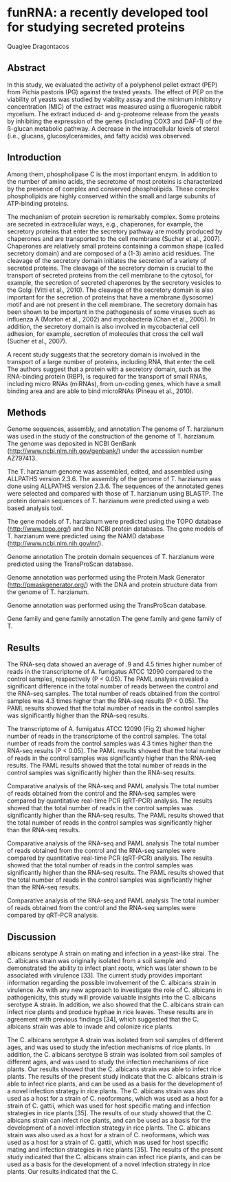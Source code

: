 # funRNA: a recently developed tool for studying secreted proteins
Quaglee Dragontacos


## Abstract
In this study, we evaluated the activity of a polyphenol pellet extract (PEP) from Pichia pastoris (PG) against the tested yeasts. The effect of PEP on the viability of yeasts was studied by viability assay and the minimum inhibitory concentration (MIC) of the extract was measured using a fluorogenic rabbit mycelium. The extract induced d- and g-proteome release from the yeasts by inhibiting the expression of the genes (including COX3 and DAF-1) of the ß-glucan metabolic pathway. A decrease in the intracellular levels of sterol (i.e., glucans, glucosylceramides, and fatty acids) was observed.


## Introduction
Among them, phospholipase C is the most important enzym. In addition to the number of amino acids, the secretome of most proteins is characterized by the presence of complex and conserved phospholipids. These complex phospholipids are highly conserved within the small and large subunits of ATP-binding proteins.

The mechanism of protein secretion is remarkably complex. Some proteins are secreted in extracellular ways, e.g., chaperones, for example, the secretory proteins that enter the secretory pathway are mostly produced by chaperones and are transported to the cell membrane (Sucher et al., 2007). Chaperones are relatively small proteins containing a common shape (called secretory domain) and are composed of a (1-3) amino acid residues. The cleavage of the secretory domain initiates the secretion of a variety of secreted proteins. The cleavage of the secretory domain is crucial to the transport of secreted proteins from the cell membrane to the cytosol, for example, the secretion of secreted chaperones by the secretory vesicles to the Golgi (Vitti et al., 2010). The cleavage of the secretory domain is also important for the secretion of proteins that have a membrane (lysosome) motif and are not present in the cell membrane. The secretory domain has been shown to be important in the pathogenesis of some viruses such as influenza A (Morton et al., 2002) and mycobacteria (Chan et al., 2005). In addition, the secretory domain is also involved in mycobacterial cell adhesion, for example, secretion of molecules that cross the cell wall (Sucher et al., 2007).

A recent study suggests that the secretory domain is involved in the transport of a large number of proteins, including RNA, that enter the cell. The authors suggest that a protein with a secretory domain, such as the RNA-binding protein (RBP), is required for the transport of small RNAs, including micro RNAs (miRNAs), from un-coding genes, which have a small binding area and are able to bind microRNAs (Pineau et al., 2010).


## Methods
Genome sequences, assembly, and annotation
The genome of T. harzianum was used in the study of the construction of the genome of T. harzianum. The genome was deposited in NCBI GenBank (http://www.ncbi.nlm.nih.gov/genbank/) under the accession number AZ797413.

The T. harzianum genome was assembled, edited, and assembled using ALLPATHS version 2.3.6. The assembly of the genome of T. harzianum was done using ALLPATHS version 2.3.6. The sequences of the annotated genes were selected and compared with those of T. harzianum using BLASTP. The protein domain sequences of T. harzianum were predicted using a web based analysis tool.

The gene models of T. harzianum were predicted using the TOPO database (http://www.topo.org/) and the NCBI protein databases. The gene models of T. harzianum were predicted using the NAMD database (http://www.ncbi.nlm.nih.gov/nr/).

Genome annotation
The protein domain sequences of T. harzianum were predicted using the TransProScan database.

Genome annotation was performed using the Protein Mask Generator (http://pmaskgenerator.org/) with the DNA and protein structure data from the genome of T. harzianum.

Genome annotation was performed using the TransProScan database.

Gene family and gene family annotation
The gene family and gene family of T.


## Results
The RNA-seq data showed an average of .9 and 4.5 times higher number of reads in the transcriptome of A. fumigatus ATCC 12090 compared to the control samples, respectively (P < 0.05). The PAML analysis revealed a significant difference in the total number of reads between the control and the RNA-seq samples. The total number of reads obtained from the control samples was 4.3 times higher than the RNA-seq results (P < 0.05). The PAML results showed that the total number of reads in the control samples was significantly higher than the RNA-seq results.

The transcriptome of A. fumigatus ATCC 12090 (Fig 2) showed higher number of reads in the transcriptome of the control samples. The total number of reads from the control samples was 4.3 times higher than the RNA-seq results (P < 0.05). The PAML results showed that the total number of reads in the control samples was significantly higher than the RNA-seq results. The PAML results showed that the total number of reads in the control samples was significantly higher than the RNA-seq results.

Comparative analysis of the RNA-seq and PAML analysis
The total number of reads obtained from the control and the RNA-seq samples were compared by quantitative real-time PCR (qRT-PCR) analysis. The results showed that the total number of reads in the control samples was significantly higher than the RNA-seq results. The PAML results showed that the total number of reads in the control samples was significantly higher than the RNA-seq results.

Comparative analysis of the RNA-seq and PAML analysis
The total number of reads obtained from the control and the RNA-seq samples were compared by quantitative real-time PCR (qRT-PCR) analysis. The results showed that the total number of reads in the control samples was significantly higher than the RNA-seq results. The PAML results showed that the total number of reads in the control samples was significantly higher than the RNA-seq results.

Comparative analysis of the RNA-seq and PAML analysis
The total number of reads obtained from the control and the RNA-seq samples were compared by qRT-PCR analysis.


## Discussion
albicans serotype A strain on mating and infection in a yeast-like strai. The C. albicans strain was originally isolated from a soil sample and demonstrated the ability to infect plant roots, which was later shown to be associated with virulence [33]. The current study provides important information regarding the possible involvement of the C. albicans strain in virulence. As with any new approach to investigate the role of C. albicans in pathogenicity, this study will provide valuable insights into the C. albicans serotype A strain. In addition, we also showed that the C. albicans strain can infect rice plants and produce hyphae in rice leaves. These results are in agreement with previous findings [34], which suggested that the C. albicans strain was able to invade and colonize rice plants.

The C. albicans serotype A strain was isolated from soil samples of different ages, and was used to study the infection mechanisms of rice plants. In addition, the C. albicans serotype B strain was isolated from soil samples of different ages, and was used to study the infection mechanisms of rice plants. Our results showed that the C. albicans strain was able to infect rice plants. The results of the present study indicate that the C. albicans strain is able to infect rice plants, and can be used as a basis for the development of a novel infection strategy in rice plants. The C. albicans strain was also used as a host for a strain of C. neoformans, which was used as a host for a strain of C. gattii, which was used for host specific mating and infection strategies in rice plants [35]. The results of our study showed that the C. albicans strain can infect rice plants, and can be used as a basis for the development of a novel infection strategy in rice plants. The C. albicans strain was also used as a host for a strain of C. neoformans, which was used as a host for a strain of C. gattii, which was used for host specific mating and infection strategies in rice plants [35]. The results of the present study indicated that the C. albicans strain can infect rice plants, and can be used as a basis for the development of a novel infection strategy in rice plants. Our results indicated that the C.
